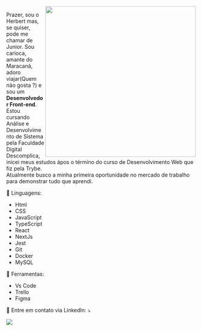 <img src="https://raw.githubusercontent.com/MicaelliMedeiros/micaellimedeiros/master/image/computer-illustration.png" min-width="400px" max-width="400px" width="400px" align="right">

<p align="left"> 
  Prazer, sou o Herbert mas, se quiser, pode me chamar de Junior. Sou carioca, amante do Maracanã, adoro viajar(Quem não gosta ?) e sou um <strong>Desenvolvedor Front-end</strong>.<br>
  Estou cursando Análise e Desenvolvimento de Sistema pela Faculdade Digital Descomplica, inicei meus estudos ápos o término do curso
 de Desenvolvimento Web que fiz pela Trybe.<br>
 Atualmente busco a minha primeira oportunidade no mercado de trabalho para demonstrar tudo que aprendi.
</p>

<p align="left">
  🦄 Linguagens:
   <ul >
    <li>
     Html
    </li>
    <li>
     CSS
    </li>
     <li>
    JavaScript
    </li>
    <li>
     TypeScript
    </li>
        <li>
     React
    </li>
    <li>
     NextJs
    </li>
     <li>
    Jest
    </li>
    <li>
     Git
    </li>
            <li>
     Docker
    </li>
    <li>
     MySQL
    </li>
   </ul>
</p>

<p align="left">
  💼 Ferramentas: 
<ul>
 <li>
  Vs Code
 </li>
 <li>
  Trello
 </li>
 <li>
  Figma
 </li>
</ul>
 
</p>

<p align="left">
  💌 Entre em contato via LinkedIn: ⤵️
</p>



  <a href="[#](https://www.linkedin.com/in/herbert-marques-963136106/)" alt="LinkedIn">
  <img src="https://img.shields.io/badge/-Linkedin-0e76a8?style=flat-square&logo=Linkedin&logoColor=white&link=[LINK-DO-SEU-LINKEDIN](https://www.linkedin.com/in/herbert-marques-963136106/)https://www.linkedin.com/in/herbert-marques-963136106/" /></a>

 
</p>
